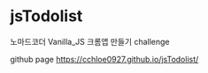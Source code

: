 # jsTodolist
노마드코더 Vanilla_JS 크롬앱 만들기 challenge

github page
https://cchloe0927.github.io/jsTodolist/
